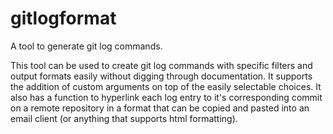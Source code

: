 # gitlogformat
A tool to generate git log commands.

This tool can be used to create git log commands with specific filters and output formats easily without digging through documentation. It supports the addition of custom arguments on top of the easily selectable choices. It also has a function to hyperlink each log entry to it's corresponding commit on a remote repository in a format that can be copied and pasted into an email client (or anything that supports html formatting).
